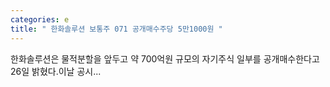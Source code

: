 ```yaml
---
categories: e
title: " 한화솔루션 보통주 071 공개매수주당 5만1000원 "
---
```

 한화솔루션은 물적분할을 앞두고 약 700억원 규모의 자기주식 일부를 공개매수한다고 26일 밝혔다.이날 공시... 